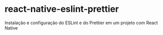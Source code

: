 # react-native-eslint-prettier
 Instalação e configuração do ESLint e do Prettier em um projeto com React Native
